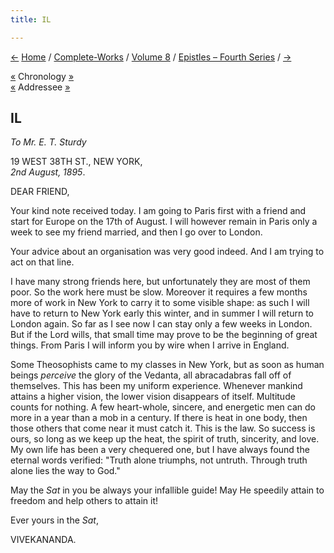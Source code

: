 ```yaml
---
title: IL

---
```

<div>

[←](048_sister.htm) [Home](../../../index.htm) /
[Complete-Works](../../complete_works.htm) / [Volume
8](../volume_8_contents.htm) / [Epistles – Fourth
Series](epistles_fourth_series_contents.htm) / [→](050_friend.htm)

  

[«](../../volume_9/letters_fifth_series/067_friend.htm) Chronology
[»](../../volume_9/letters_fifth_series/068_mrs_hale.htm)  
[«](041_friend.htm) Addressee [»](050_friend.htm)

## IL

*To Mr. E. T. Sturdy*

19 WEST 38TH ST., NEW YORK,  
*2nd August, 1895*.

DEAR FRIEND,

Your kind note received today. I am going to Paris first with a friend
and start for Europe on the 17th of August. I will however remain in
Paris only a week to see my friend married, and then I go over to
London.

Your advice about an organisation was very good indeed. And I am trying
to act on that line.

I have many strong friends here, but unfortunately they are most of them
poor. So the work here must be slow. Moreover it requires a few months
more of work in New York to carry it to some visible shape: as such I
will have to return to New York early this winter, and in summer I will
return to London again. So far as I see now I can stay only a few weeks
in London. But if the Lord wills, that small time may prove to be the
beginning of great things. From Paris I will inform you by wire when I
arrive in England.

Some Theosophists came to my classes in New York, but as soon as human
beings *perceive* the glory of the Vedanta, all abracadabras fall off of
themselves. This has been my uniform experience. Whenever mankind
attains a higher vision, the lower vision disappears of itself.
Multitude counts for nothing. A few heart-whole, sincere, and energetic
men can do more in a year than a mob in a century. If there is heat in
one body, then those others that come near it must catch it. This is the
law. So success is ours, so long as we keep up the heat, the spirit of
truth, sincerity, and love. My own life has been a very chequered one,
but I have always found the eternal words verified: "Truth alone
triumphs, not untruth. Through truth alone lies the way to God."

May the *Sat* in you be always your infallible guide! May He speedily
attain to freedom and help others to attain it! 

Ever yours in the *Sat*,

VIVEKANANDA.

</div>
